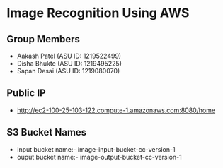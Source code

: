 # Image Recognition Using AWS

## Group Members

* Aakash Patel (ASU ID: 1219522499)
* Disha Bhukte (ASU ID: 1219495225)
* Sapan Desai  (ASU ID: 1219080070)


## Public IP
* http://ec2-100-25-103-122.compute-1.amazonaws.com:8080/home

## S3 Bucket Names
* input bucket name:- image-input-bucket-cc-version-1
* ouput bucket name:- image-output-bucket-cc-version-1

